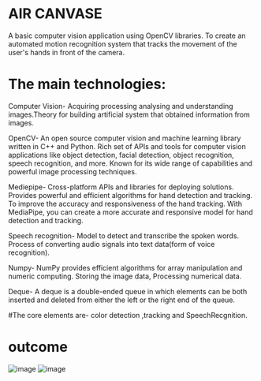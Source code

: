 # AIR CANVASE
A basic computer vision application using OpenCV libraries. To create an automated motion recognition system that tracks the movement of the user's hands in front of the camera.

# The main technologies:

Computer Vision- Acquiring processing analysing and understanding images.Theory for building artificial system that obtained information from images.

OpenCV- An open source computer vision and machine learning library written in C++ and Python. Rich set of APIs and tools for computer vision applications like object detection, facial detection, object recognition, speech recognition, and more. Known for its wide range of capabilities and powerful image processing techniques.

Mediepipe- Cross-platform APIs and libraries for deploying solutions. Provides powerful and efficient algorithms for hand detection and tracking. To improve the accuracy and responsiveness of the hand tracking. With MediaPipe, you can create a more accurate and responsive model for hand detection and tracking.

Speech recognition- Model to detect and transcribe the spoken words. Process of converting audio signals into text data(form of voice recognition).

Numpy- NumPy provides efficient algorithms for array manipulation and numeric computing. Storing the image data, Processing numerical data.

Deque- A deque is a double-ended queue in which elements can be both inserted and deleted from either the left or the right end of the queue.

#The core elements are- color detection ,tracking and SpeechRecgnition.


# outcome
![image](https://github.com/jigyasapal/AirCanvas/assets/123766930/8fd17c65-4be4-4836-9678-98ad0083af0a)
![image](https://github.com/jigyasapal/AirCanvas/assets/123766930/19b98fa5-31d5-482e-a699-9833e5b8be3c)

